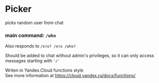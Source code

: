 # Picker
picks random user from chat


### main command: ```/who```

Also responds to ```/кто? /кто /who?```

Should be added to chat without admin's privileges, 
so it can only access messages starting with ```'/'```

Writen in Yandex.Cloud functions style <br>
See  more information at https://cloud.yandex.ru/docs/functions/
